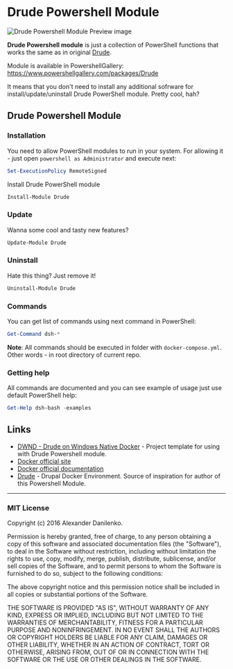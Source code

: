 # Drude Powershell Module

![Drude Powershell Module Preview image](http://armarium.org/u/2016/09/07/d18823bd8b993399fc7ed440c5125824.png)

**Drude Powershell module** is just a collection of PowerShell functions that works the same as in original [Drude](https://github.com/blinkreaction/drude). 

Module is available in PowershellGallery: https://www.powershellgallery.com/packages/Drude

It means that you don't need to install any additional sofrware for install/update/uninstall Drude PowerShell module. Pretty cool, hah?

## Drude Powershell Module
### Installation
You need to allow PowerShell modules to run in your system. For allowing it - just open `powershell as Administrator` and execute next: 

```powershell 
Set-ExecutionPolicy RemoteSigned
```

Install Drude PowerShell module

```powershell 
Install-Module Drude
```

### Update
Wanna some cool and tasty new features? 
```powershell 
Update-Module Drude
```

### Uninstall
Hate this thing? Just remove it!
```powershell 
Uninstall-Module Drude
```

### Commands
You can get list of commands using next command in PowerShell:
```powershell
Get-Command dsh-*
```

**Note**: All commands should be executed in folder with `docker-compose.yml`. Other words - in root directory of current repo.

### Getting help
All commands are documented and you can see example of usage just use default PowerShell help: 
```powershell 
Get-Help dsh-bash -examples
```

## Links
- [DWND - Drude on Windows Native Docker](https://github.com/fat763/dwnd) - Project template for using with Drude Powershell module.  
- [Docker official site](https://www.docker.com/)
- [Docker official documentation](https://docs.docker.com/)
- [Drude](https://github.com/blinkreaction/drude) - Drupal Docker Environment. Source of inspiration for author of this Powershell Module. 


- - -
### MIT License

Copyright (c) 2016 Alexander Danilenko.

Permission is hereby granted, free of charge, to any person obtaining a copy of this software and associated documentation files (the "Software"), to deal in the Software without restriction, including without limitation the rights to use, copy, modify, merge, publish, distribute, sublicense, and/or sell copies of the Software, and to permit persons to whom the Software is furnished to do so, subject to the following conditions:

The above copyright notice and this permission notice shall be included in all copies or substantial portions of the Software.

THE SOFTWARE IS PROVIDED "AS IS", WITHOUT WARRANTY OF ANY KIND, EXPRESS OR IMPLIED, INCLUDING BUT NOT LIMITED TO THE WARRANTIES OF MERCHANTABILITY, FITNESS FOR A PARTICULAR PURPOSE AND NONINFRINGEMENT. IN NO EVENT SHALL THE AUTHORS OR COPYRIGHT HOLDERS BE LIABLE FOR ANY CLAIM, DAMAGES OR OTHER LIABILITY, WHETHER IN AN ACTION OF CONTRACT, TORT OR OTHERWISE, ARISING FROM, OUT OF OR IN CONNECTION WITH THE SOFTWARE OR THE USE OR OTHER DEALINGS IN THE SOFTWARE.
